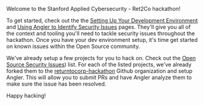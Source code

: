 Welcome to the Stanford Applied Cybersecurity - Ret2Co hackathon!

To get started, check out the the [Setting Up Your Development Environment]() and [Using Angler to Identify Security Issues]() pages. They'll give you all of the context and tooling you'll need to tackle security issues throughout the hackathon. Once you have your dev environment setup, it's time get started on known issues within the Open Source community.

We've already setup a few projects for you to hack on. Check out the [Open Source Security Issues]()) list. For each of the listed projects, we've already forked them to the [returntocorp-hackathon](https://github.com/returntocorp-hackathon) Github organization and setup Angler. This will allow you to submit PRs and have Angler analyze them to make sure the issue has been resolved.

Happy hacking!